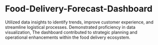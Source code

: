 # Food-Delivery-Forecast-Dashboard
Utilized data insights to identify trends, improve customer experience, and streamline logistical processes. Demonstrated proficiency in data visualization, The dashboard contributed to strategic planning and operational enhancements within the food delivery ecosystem.
